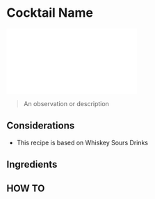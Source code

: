 # Cocktail Name 

![Pic](/assets/img/TEMPLATE.md)

> An observation or description 

## Considerations

* This recipe is based on Whiskey Sours Drinks

## Ingredients 

## HOW TO